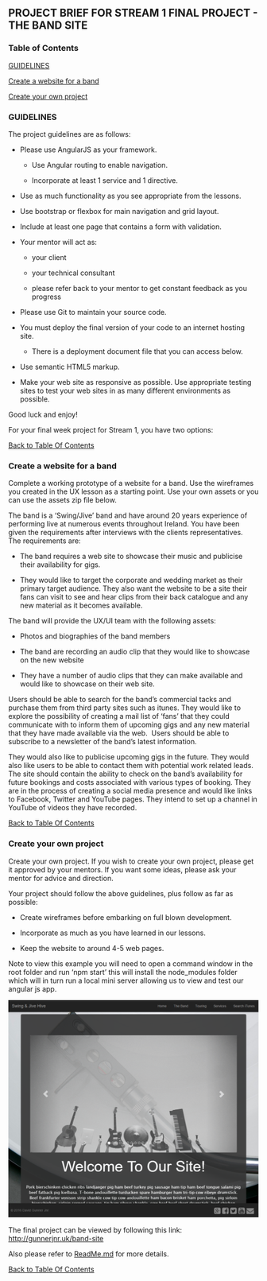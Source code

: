 PROJECT BRIEF FOR STREAM 1 FINAL PROJECT - THE BAND SITE
----------------------------

### Table of Contents

[GUIDELINES](#guidelines)

[Create a website for a band](#create-a-website-for-a-band)

[Create your own project](#create-your-own-project)

### GUIDELINES

The project guidelines are as follows:

-   Please use AngularJS as your framework.

    -   Use Angular routing to enable navigation.

    -   Incorporate at least 1 service and 1 directive.

-   Use as much functionality as you see appropriate from the lessons.

-   Use bootstrap or flexbox for main navigation and grid layout.

-   Include at least one page that contains a form with validation.

-   Your mentor will act as:

    -   your client

    -   your technical consultant

    -   please refer back to your mentor to get constant feedback as you
        progress

-   Please use Git to maintain your source code.

-   You must deploy the final version of your code to an internet hosting site.

    -   There is a deployment document file that you can access below.

-   Use semantic HTML5 markup.

-   Make your web site as responsive as possible. Use appropriate testing sites
    to test your web sites in as many different environments as possible.

Good luck and enjoy!

For your final week project for Stream 1, you have two options:

[Back to Table Of Contents](#table-of-contents)

### Create a website for a band

Complete a working prototype of a website for a band. Use the wireframes you
created in the UX lesson as a starting point. Use your own assets or you can use
the assets zip file below.

The band is a ‘Swing/Jive’ band and have around 20 years experience of
performing live at numerous events throughout Ireland. You have been given the
requirements after interviews with the clients representatives.   The
requirements are:

-   The band requires a web site to showcase their music and publicise their
    availability for gigs.

-   They would like to target the corporate and wedding market as their primary
    target audience. They also want the website to be a site their fans can
    visit to see and hear clips from their back catalogue and any new material
    as it becomes available.

The band will provide the UX/UI team with the following assets:

-   Photos and biographies of the band members

-   The band are recording an audio clip that they would like to showcase on the
    new website

-   They have a number of audio clips that they can make available and would
    like to showcase on their web site.

Users should be able to search for the band’s commercial tacks and purchase them
from third party sites such as itunes. They would like to explore the
possibility of creating a mail list of ‘fans’ that they could communicate with
to inform them of upcoming gigs and any new material that they have made
available via the web.  Users should be able to subscribe to a newsletter of the
band’s latest information.

They would also like to publicise upcoming gigs in the future. They would also
like users to be able to contact them with potential work related leads. The
site should contain the ability to check on the band’s availability for future
bookings and costs associated with various types of booking. They are in the
process of creating a social media presence and would like links to Facebook,
Twitter and YouTube pages. They intend to set up a channel in YouTube of videos
they have recorded.

[Back to Table Of Contents](#table-of-contents)

### Create your own project

Create your own project. If you wish to create your own project, please get it
approved by your mentors. If you want some ideas, please ask your mentor for
advice and direction.

Your project should follow the above guidelines, plus follow as far as possible:

-   Create wireframes before embarking on full blown development.

-   Incorporate as much as you have learned in our lessons.

-   Keep the website to around 4-5 web pages.

Note to view this example you will need to open a command window in the root
folder and run ‘npm start’ this will install the node\_modules folder which will
in turn run a local mini server allowing us to view and test our angular js app.

![](img/band-site.png)

The final project can be viewed by following this link:
<http://gunnerjnr.uk/band-site>

Also please refer to [ReadMe.md](readme.md) for more details.

[Back to Table Of Contents](#table-of-contents)
